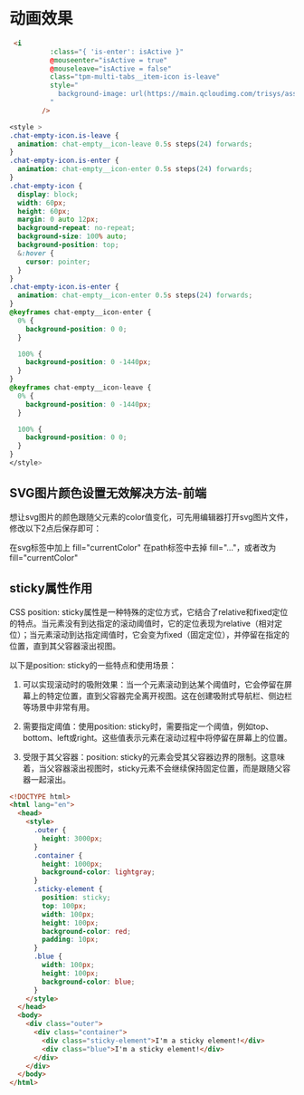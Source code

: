 # 动画效果

```html
 <i
          :class="{ 'is-enter': isActive }"
          @mouseenter="isActive = true"
          @mouseleave="isActive = false"
          class="tpm-multi-tabs__item-icon is-leave"
          style="
            background-image: url(https://main.qcloudimg.com/trisys/assets/home/images/product/ani-hot.png);
          "
        />
```

```css
<style >
.chat-empty-icon.is-leave {
  animation: chat-empty__icon-leave 0.5s steps(24) forwards;
}
.chat-empty-icon.is-enter {
  animation: chat-empty__icon-enter 0.5s steps(24) forwards;
}
.chat-empty-icon {
  display: block;
  width: 60px;
  height: 60px;
  margin: 0 auto 12px;
  background-repeat: no-repeat;
  background-size: 100% auto;
  background-position: top;
  &:hover {
    cursor: pointer;
  }
}
.chat-empty-icon.is-enter {
  animation: chat-empty__icon-enter 0.5s steps(24) forwards;
}
@keyframes chat-empty__icon-enter {
  0% {
    background-position: 0 0;
  }

  100% {
    background-position: 0 -1440px;
  }
}
@keyframes chat-empty__icon-leave {
  0% {
    background-position: 0 -1440px;
  }

  100% {
    background-position: 0 0;
  }
}
</style>

```

## SVG图片颜色设置无效解决方法-前端

想让svg图片的颜色跟随父元素的color值变化，可先用编辑器打开svg图片文件，修改以下2点后保存即可：

在svg标签中加上 fill="currentColor"
在path标签中去掉 fill="..."，或者改为 fill="currentColor"

## sticky属性作用

CSS position: sticky属性是一种特殊的定位方式，它结合了relative和fixed定位的特点。当元素没有到达指定的滚动阈值时，它的定位表现为relative（相对定位）；当元素滚动到达指定阈值时，它会变为fixed（固定定位），并停留在指定的位置，直到其父容器滚出视图。

以下是position: sticky的一些特点和使用场景：

1. 可以实现滚动时的吸附效果：当一个元素滚动到达某个阈值时，它会停留在屏幕上的特定位置，直到父容器完全离开视图。这在创建吸附式导航栏、侧边栏等场景中非常有用。

2. 需要指定阈值：使用position: sticky时，需要指定一个阈值，例如top、bottom、left或right。这些值表示元素在滚动过程中将停留在屏幕上的位置。

3. 受限于其父容器：position: sticky的元素会受其父容器边界的限制。这意味着，当父容器滚出视图时，sticky元素不会继续保持固定位置，而是跟随父容器一起滚出。

```html
<!DOCTYPE html>
<html lang="en">
  <head>
    <style>
      .outer {
        height: 3000px;
      }
      .container {
        height: 1000px;
        background-color: lightgray;
      }
      .sticky-element {
        position: sticky;
        top: 100px;
        width: 100px;
        height: 100px;
        background-color: red;
        padding: 10px;
      }
      .blue {
        width: 100px;
        height: 100px;
        background-color: blue;
      }
    </style>
  </head>
  <body>
    <div class="outer">
      <div class="container">
        <div class="sticky-element">I'm a sticky element!</div>
        <div class="blue">I'm a sticky element!</div>
      </div>
    </div>
  </body>
</html>

```
